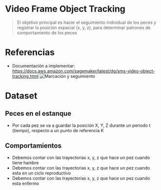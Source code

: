# Video Frame Object Tracking 
> El objetivo principal es hacer el seguimiento individual de los peces y registrar la posición espacial (x, y, z), para determinar patrones de comportamiento de los peces


# Referencias
- Documentación a implementar: https://docs.aws.amazon.com/sagemaker/latest/dg/sms-video-object-tracking.html
![Marcación y seguimiento](../_images/_object_tracking/ot_predict_next.gif)

# Dataset

## Peces en el estanque 
- Por cada pez se va a guardar la posición X, Y, Z durante un periodo t (tiempo), respecto a un punto de referencia K

## Comportamientos
- Debemos contar con las trayectorias x, y, z que hace un pez cuando tiene hambre
- Debemos contar con las trayectorias x, y, z que hace un pez cuando esta en un ciclo reproductivo
- Debemos contar con las trayectorias x, y, z que hace un pez cuando esta enfermo
